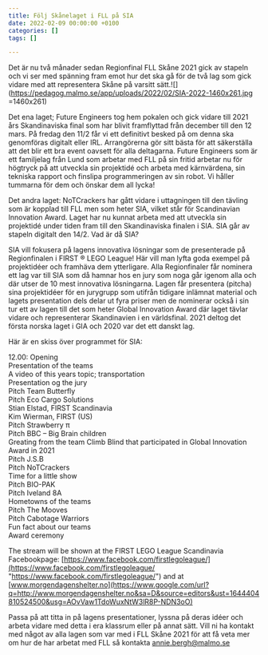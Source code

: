 ```yaml
---
title: Följ Skånelaget i FLL på SIA
date: 2022-02-09 00:00:00 +0100
categories: []
tags: []

---
```


Det är nu två månader sedan Regionfinal FLL Skåne 2021 gick av stapeln och vi ser med spänning fram emot hur det ska gå för de två lag som gick vidare med att representera Skåne på varsitt sätt.![](https://pedagog.malmo.se/app/uploads/2022/02/SIA-2022-1460x261.jpg =1460x261)

Det ena laget; Future Engineers tog hem pokalen och gick vidare till 2021 års Skandinaviska final som har blivit framflyttad från december till den 12 mars. På fredag den 11/2 får vi ett definitivt besked på om denna ska genomföras digitalt eller IRL. Arrangörerna gör sitt bästa för att säkerställa att det blir ett bra event oavsett för alla deltagarna. Future Engineers som är ett familjelag från Lund som arbetar med FLL på sin fritid arbetar nu för högtryck på att utveckla sin projektidé och arbeta med kärnvärdena, sin tekniska rapport och finslipa programmeringen av sin robot. Vi håller tummarna för dem och önskar dem all lycka!

Det andra laget: NoTCrackers har gått vidare i uttagningen till den tävling som är kopplad till FLL men som heter SIA, vilket står för Scandinavian Innovation Award. Laget har nu kunnat arbeta med att utveckla sin projektidé under tiden fram till den Skandinaviska finalen i SIA. SIA går av stapeln digitalt den 14/2. Vad är då SIA?

SIA vill fokusera på lagens innovativa lösningar som de presenterade på Regionfinalen i FIRST ® LEGO League! Här vill man lyfta goda exempel på projektidéer och framhäva dem ytterligare. Alla Regionfinaler får nominera ett lag var till SIA som då hamnar hos en jury som noga går igenom alla och där utser de 10 mest innovativa lösningarna. Lagen får presentera (pitcha) sina projektidéer för en jurygrupp som utifrån tidigare inlämnat material och lagets presentation dels delar ut fyra priser men de nominerar också i sin tur ett av lagen till det som heter Global Innovation Award där laget tävlar vidare och representerar Skandinavien i en världsfinal. 2021 deltog det första norska laget i GIA och 2020 var det ett danskt lag.

Här är en skiss över programmet för SIA:

12\.00: Opening  
Presentation of the teams  
A video of this years topic; transportation  
Presentation og the jury  
Pitch Team Butterfly  
Pitch Eco Cargo Solutions  
Stian Elstad, FIRST Scandinavia  
Kim Wierman, FIRST (US)  
Pitch Strawberry π  
Pitch BBC – Big Brain children  
Greating from the team Climb Blind that participated in Global Innovation Award in 2021  
Pitch J.S.B  
Pitch NoTCrackers  
Time for a little show  
Pitch BIO-PAK  
Pitch Iveland 8A  
Hometowns of the teams  
Pitch The Mooves  
Pitch Cabotage Warriors  
Fun fact about our teams  
Award ceremony

The stream will be shown at the FIRST LEGO League Scandinavia Facebookpage: [https://www.facebook.com/firstlegoleague/](https://www.facebook.com/firstlegoleague/ "https://www.facebook.com/firstlegoleague/") and at [www.morgendagenshelter.no](https://www.google.com/url?q=http://www.morgendagenshelter.no&sa=D&source=editors&ust=1644404810524500&usg=AOvVaw1TdoWuxNtW3lR8P-NDN3oO)

Passa på att titta in på lagens presentationer, lyssna på deras idéer och arbeta vidare med detta i era klassrum eller på annat sätt. Vill ni ha kontakt med något av alla lagen som var med i FLL Skåne 2021 för att få veta mer om hur de har arbetat med FLL så kontakta annie.bergh@malmo.se